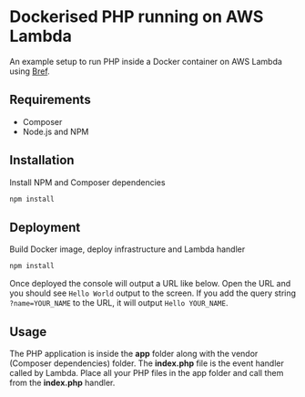 # Dockerised PHP running on AWS Lambda

An example setup to run PHP inside a Docker container on AWS Lambda using [Bref](https://bref.sh/).

## Requirements

- Composer
- Node.js and NPM

## Installation

Install NPM and Composer dependencies

```bash
npm install
```

## Deployment

Build Docker image, deploy infrastructure and Lambda handler

```bash
npm install
```

Once deployed the console will output a URL like below. Open the URL and you should see `Hello World` output to the
screen. If you add the query string `?name=YOUR_NAME` to the URL, it will output `Hello YOUR_NAME`.

## Usage

The PHP application is inside the **app** folder along with the vendor (Composer dependencies) folder. The **index.php**
file is the event handler called by Lambda. Place all your PHP files in the app folder and call them from the
**index.php** handler.
